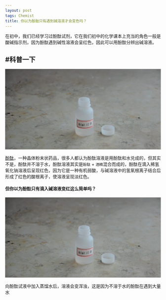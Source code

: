 ```yaml
---
layout: post
tags: Chemist
title: 你以为酚酞只有遇到碱溶液才会变色吗？
---
```

在初中，我们已经学习过酚酞试剂，它在我们初中的化学课本上充当的角色一般是酸碱指示剂，因为酚酞遇到碱性溶液会呈红色，因此可以用酚酞分辨出碱溶液。

## #科普一下

![酚酞.png][2]

[酚酞][1]，一种晶体粉末状药品，很多人都认为酚酞溶液是用酚酞和水兑成的，但其实不是，酚酞并不溶于水，酚酞溶液其实是`酚酞` + `酒精`混合而成的，酚酞在滴入稀氢氧化钠溶液后呈现红色，因为它是一种有机弱酸，与碱溶液中的氢氧根离子结合后形成了红色的酸根离子，使溶液呈现淡红色。

#### 但你以为酚酞只有滴入碱溶液变红这么简单吗？

![酚酞和酒精.png][2]

向酚酞试液中加入蒸馏水后，溶液会变浑浊，这是因为不溶于水的酚酞在遇到大量水

[1]: https://wapbaike.baidu.com/item/%E9%85%9A%E9%85%9E/1596924-
[2]: /usrimg/2017-12-27-chemist-1.png
[3]: /usrimg/2017-12-27-chemist-2.png
[4]: /usrimg/2017-12-27-chemist-3.png
[5]: /usrimg/2017-12-27-chemist-4.png
[5]: /usrimg/2017-12-27-chemist-5.png
[6]: /usrimg/2017-12-27-chemist-6.png
[7]: /usrimg/2017-12-27-chemist-7.png
[8]: /usrimg/2017-12-27-chemist-8.png
[9]: /usrimg/2017-12-27-chemist-9.png
